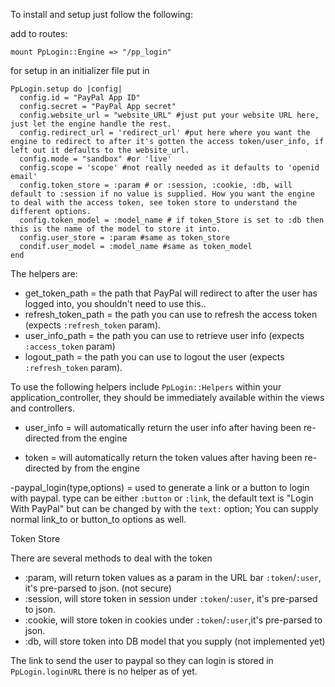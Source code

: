 

To install and setup just follow the following:

add to routes: 
```
mount PpLogin::Engine => "/pp_login"
```

for setup in an initializer file put in

```
PpLogin.setup do |config|
  config.id = "PayPal App ID"
  config.secret = "PayPal App secret"
  config.website_url = "website_URL" #just put your website URL here, just let the engine handle the rest.
  config.redirect_url = 'redirect_url' #put here where you want the engine to redirect to after it's gotten the access token/user_info, if left out it defaults to the website_url.
  config.mode = "sandbox" #or 'live'
  config.scope = 'scope' #not really needed as it defaults to 'openid email'
  config.token_store = :param # or :session, :cookie, :db, will default to :session if no value is supplied. How you want the engine to deal with the access token, see token store to understand the different options. 
  config.token_model = :model_name # if token_Store is set to :db then this is the name of the model to store it into.
  config.user_store = :param #same as token_store
  condif.user_model = :model_name #same as token_model
end
```

The helpers are:

- get_token_path = the path that PayPal will redirect to after the user has logged into, you shouldn't need to use this..
- refresh_token_path = the path you can use to refresh the access token (expects `:refresh_token` param).
- user_info_path = the path you can use to retrieve user info (expects 
`:access_token` param)
- logout_path = the path you can use to logout the user (expects 
`:refresh_token` param).

To use the following helpers include `PpLogin::Helpers` within your application_controller, they should be immediately available within the views and controllers.


- user_info = will automatically return the user info after having been re-directed from the engine

- token = will automatically return the token values after having been re-directed by from the engine

-paypal_login(type,options) = used to generate a link or a button to login with paypal. type can be either `:button` or `:link`, the default text is "Login With PayPal" but can be changed by with the `text:` option; You can supply normal link_to or button_to options as well. 


Token Store

There are several methods to deal with the token
- :param, will return token values as a param in the URL bar `:token`/`:user`, it's pre-parsed to json. (not secure)
- :session, will store token in session under `:token`/`:user`, it's pre-parsed to json.
- :cookie, will store token in cookies under `:token`/`:user`,it's pre-parsed to json.
- :db, will store token into DB model that you supply (not implemented yet)

The link to send the user to paypal so they can login is stored in `PpLogin.loginURL` there is no helper as of yet.
